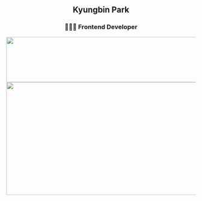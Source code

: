 

<!--
**pkb9239/pkb9239** is a ✨ _special_ ✨ repository because its `README.md` (this file) appears on your GitHub profile.

Here are some ideas to get you started:

- 🔭 I’m currently working on ...
- 🌱 I’m currently learning ...
- 👯 I’m looking to collaborate on ...
- 🤔 I’m looking for help with ...
- 💬 Ask me about ...
- 📫 How to reach me: ...
- 😄 Pronouns: ...
- ⚡ Fun fact: ...
-->


<div align=center>
<div> 
<h2>Kyungbin Park</h2>
<h3>🧑🏻‍💻 Frontend Developer</h3>



<a href="https://github.com/devxb/gitanimals">
  <img src="https://render.gitanimals.org/lines/pkb9239?pet-id=1" width="1000" height="120"/>
</a>
  
<a href="https://www.gitanimals.org/en_US?utm_medium=image&utm_source=pkb9239&utm_content=farm">
<img
  src="https://render.gitanimals.org/farms/pkb9239"
  width="600"
  height="300"
/>
</a>
    




